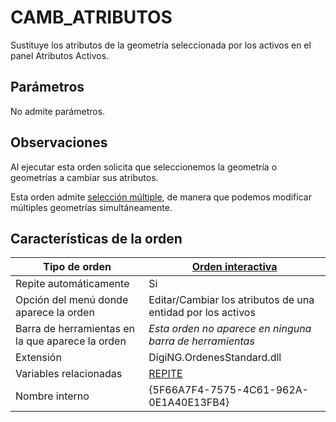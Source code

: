 # CAMB\_ATRIBUTOS

Sustituye los atributos de la geometría seleccionada por los activos en el panel Atributos Activos.

## Parámetros

No admite parámetros.

## Observaciones

Al ejecutar esta orden solicita que seleccionemos la geometría o geometrías a cambiar sus atributos.&#x20;

Esta orden admite [selección múltiple](../../../../editor-de-tablas-de-codigos/pestanas/selecciones.md), de manera que podemos modificar múltiples geometrías simultáneamente.

## Características de la orden

| Tipo de orden                                    | [Orden interactiva](camb-cod.md)                                                                                                                                |
| ------------------------------------------------ | --------------------------------------------------------------------------------------------------------------------------------------------------------------- |
| Repite automáticamente                           | Si                                                                                                                                                              |
| Opción del menú donde aparece la orden           | Editar/Cambiar los atributos de una entidad por los activos                                                                                                     |
| Barra de herramientas en la que aparece la orden | _Esta orden no aparece en ninguna barra de herramientas_                                                                                                        |
| Extensión                                        | DigiNG.OrdenesStandard.dll                                                                                                                                      |
| Variables relacionadas                           | [REPITE](/digi3d-net/referencia/digi3d.net/ventana-de-dibujo/ordenes/c/REPITE.html) |
| Nombre interno                                   | {5F66A7F4-7575-4C61-962A-0E1A40E13FB4}                                                                                                                          |

